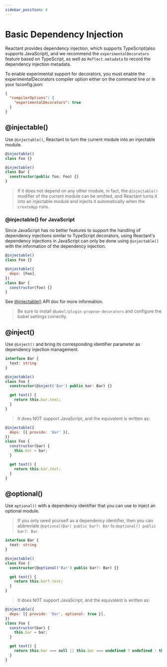 ```yaml
---
sidebar_position: 4
---
```


# Basic Dependency Injection

Reactant provides dependency injection, which supports TypeScript(also supports JavaScript), and we recommend the `experimentalDecorators` feature based on TypeScript, as well as `Reflect.metadata` to record the dependency injection metadata.

To enable experimental support for decorators, you must enable the experimentalDecorators compiler option either on the command line or in your tsconfig.json:

```json
{
  "compilerOptions": {
    "experimentalDecorators": true
  }
}
```

## @injectable()

Use `@injectable()`, Reactant to turn the current module into an injectable module.

```ts
@injectable()
class Foo {}

@injectable()
class Bar {
  constructor(public foo: Foo) {}
}
```

> If it does not depend on any other module, in fact, the `@injectable()` modifier of the current module can be omitted, and Reactant turns it into an injectable module and injects it automatically when the `createApp` runs.

### @injectable() for JavaScript

Since JavaScript has no better features to support the handling of dependency injections similar to TypeScript decorators, using Reactant's dependency injections in JavaScript can only be done using `@injectable()` with the information of the dependency injection.

```js
@injectable()
class Foo {}

@injectable({
  deps: [Foo],
})
class Bar {
  constructor(foo) {}
}
```

See [@injectable()](#) API doc for more information.

> Be sure to install `@babel/plugin-propose-decorators` and configure the babel settings correctly.

## @inject()

Use `@inject()` and bring its corresponding identifier parameter as dependency injection management.

```ts
interface Bar {
  text: string
}

@injectable()
class Foo {
  constructor(@inject('Bar') public bar: Bar) {}

  get text() {
    return this.bar.text;
  }
}
```

> It does NOT support JavaScript, and the equivalent is written as:

```js
@injectable({
  deps: [{ provide: 'Bar' }],
})
class Foo {
  constructor(bar) {
    this.bar = bar;
  }

  get text() {
    return this.bar.text;
  }
}
```

## @optional()

Use `optional()` with a dependency identifier that you can use to inject an optional module.

> If you only need yourself as a dependency identifier, then you can abbreviate `@optional(Bar) public bar?: Bar` to `@optional() public bar?: Bar`.

```ts
interface Bar {
  text: string
}

@injectable()
class Foo {
  constructor(@optional('Bar') public bar?: Bar) {}

  get text() {
    return this.bar?.text;
  }
}
```

> It does NOT support JavaScript, and the equivalent is written as:

```js
@injectable({
  deps: [{ provide: 'Bar', optional: true }],
})
class Foo {
  constructor(bar) {
    this.bar = bar;
  }

  get text() {
    return this.bar === null || this.bar === undefined ? undefined : this.bar.text;
  }
}
```
